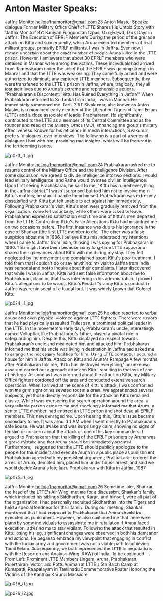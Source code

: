 # Anton Master Speaks:

Jaffna Monitor
hellojaffnamonitor@gmail.com
23
Anton Master Speaks:
dialogue
Former Military Office Chief 
of LTTE Shares His Untold 
Story with 'Jaffna Monitor'
BY: 
Kaniyan Pungundran 
fzpad; G+q;Fd;wd;
Dark Days in Jaffna: The Execution of EPRLF 
Members
During the period of the grenade attack on Kittu and 
subsequently, when Aruna executed members of rival 
militant groups, primarily EPRLF militants, I was in Jaffna. 
Even now, I remain uncertain about the exact number of 
people Aruna killed in the LTTE prison. However, I am 
aware that about 30 EPRLF members who were detained 
in Mannar were among the victims. These individuals had 
arrived from Rameswaram under the belief that the EPRLF 
was gaining strength in Mannar and that the LTTE was 
weakening. They came fully armed and were authorized 
to eliminate any captured LTTE members. Subsequently, 
they were transferred to the LTTE's prison in Jaffna, where, 
tragically, they all lost their lives due to Aruna's extreme 
and reprehensible actions.
"Prabhakaran's Discontent: 'Kittu Has Ruined 
Everything in Jaffna'"
When Prabhakaran returned to Sri Lanka from India, 
I was in Mannar. He immediately summoned me. 
Part- 3
KT Sivakumar, also known as 
Anton Master, is a prominent 
early member of the Liberation 
Tigers of Tamil Eelam (LTTE) 
and a close associate of leader 
Prabhakaran. He significantly 
contributed to the LTTE 
as a member of its Central 
Committee and as the founder 
and head of the Military Office 
(MO), enhancing the group's 
military effectiveness. Known 
for his reticence in media 
interactions, Sivakumar prefers 
'dialogues' over interviews. 
The following is a part of a 
series of dialogues I had with 
him, providing rare insights, 
which will be featured in the 
forthcoming issues.

![p023_i1.jpg](images_out/007_anton_master_speaks/p023_i1.jpg)

Jaffna Monitor
hellojaffnamonitor@gmail.com
24
Prabhakaran asked me to resume control 
of the Military Office and the Intelligence 
Division. After some discussion, we agreed to 
divide intelligence into two sections: I would 
lead military intelligence, and Ratha would 
oversee civilian intelligence. Upon first seeing 
Prabhakaran, he said to me, "Kittu has ruined 
everything in the Jaffna district." I wasn't 
surprised but told him not to involve me in 
Kittu's matters; he should handle them himself. 
Prabhakaran was extremely dissatisfied 
with Kittu but felt unable to act against him 
immediately.
Following Prabhakaran's visit, Kittu's men 
were gradually removed from the organization. 
Some left voluntarily, while others were asked 
to leave. Prabhakaran expressed satisfaction 
each time one of Kittu's men departed from 
the LTTE.
Confronting Kittu's False Allegations
Kittu had misjudged me on two occasions 
before. The first instance was due to his 
ignorance in the case of Shankar (the first 
LTTE member to die). The other was a false 
suspicion about me in 1986. I believe Kittu 
misunderstood my intentions when I came to 
Jaffna from India, thinking I was spying for 
Prabhakaran in 1986. This might have been 
because many long-time LTTE supporters 
shared their grievances about Kittu with me 
during my stay. They felt neglected by the 
movement and complained about Kittu's poor 
treatment. I told them that I couldn't do or 
say anything; my visit to Jaffna from India 
was personal and not to inquire about their 
complaints. I later discovered that while I was 
in Jaffna, Kittu had sent false information 
about me to Prabhakaran, claiming that I was 
interfering in his administration. I proved 
Kittu's allegations to be wrong.
Kittu's Feudal Tyranny
Kittu's conduct in Jaffna was reminiscent 
of a feudal lord. It was widely known that 
Colonel Kittu

![p024_i1.jpg](images_out/007_anton_master_speaks/p024_i1.jpg)

Jaffna Monitor
hellojaffnamonitor@gmail.com
25
he often resorted to verbal abuse and even 
physical violence against LTTE fighters. There 
were rumors that he had physically assaulted 
Thileepan, a prominent political leader in 
the LTTE. In the movement's early days, 
Prabhakaran's uncle, interestingly named 
Vellupillai, like Prabhakaran's father, played 
a pivotal role in safeguarding him. Despite 
this, Kittu displayed no respect towards 
Prabhakaran's uncle and mistreated him and 
attacked him. Prabhakaran informed me that 
his uncle was living in destitution in Jaffna and 
asked me to arrange the necessary facilities for 
him. Using LTTE contacts, I secured a house 
for him in Jaffna.
Attack on Kittu and Aruna's Rampage
A few months after Prabhakaran told me, 
'Kittu has destroyed everything,' an unknown 
assailant carried out a grenade attack on Kittu, 
resulting in the loss of one of his legs. As 
soon as I was informed about the attack on 
Kittu, my Military Office fighters cordoned 
off the area and conducted extensive search 
operations. When I arrived at the scene of 
Kittu's attack, I was confronted with the 
grim sight of his severed foot in a drain. 
We apprehended several suspects, yet those 
directly responsible for the attack on Kittu 
remained elusive. While I was overseeing 
the search operation around the area, a very 
reliable person came to me and shockingly 
informed me that Aruna, a senior LTTE 
member, had entered an LTTE prison and shot 
dead all EPRLF members. This news enraged 
me. Upon hearing this, Kittu's issue became 
secondary to me.
It was around 1 AM when I went directly to 
Prabhakaran's safe house. He was awake and 
was surprisingly calm, showing no signs of 
tension or concern about the attack on one of 
his key commanders. I argued to Prabhakaran 
that the killing of the EPRLF prisoners by 
Aruna was a grave mistake and that Aruna 
should be immediately arrested. Furthermore, 
I suggested that the LTTE should publicly 
apologize to the people for this incident and 
execute Aruna in a public place as punishment. 
Prabhakaran agreed with my persistent 
argument; Prabhakaran ordered the arrest of 
Aruna, demoted him, placed him under house 
arrest, and said we would decide Aruna's fate 
later.
Prabhakaran 
with Kittu in 
Jaffna, 1987

![p025_i1.jpg](images_out/007_anton_master_speaks/p025_i1.jpg)

Jaffna Monitor
hellojaffnamonitor@gmail.com
26
Sometime later, Shankar, the head of the 
LTTE's Air Wing, met me for a discussion. 
Shankar's family, which included his 
siblings Siddharthan, Karan, and himself, 
were all part of the organization. I had 
personally recruited Siddharthan into 
the Tigers and held a special fondness 
for their family. During our meeting, 
Shankar mentioned that I had proposed 
to Prabhakaran that Aruna should be 
executed as punishment. However, he also 
cautioned me that there were plans by some 
individuals to assassinate me in retaliation 
if Aruna faced execution, advising me to 
stay vigilant.
Following the attack that resulted in Kittu 
losing his leg, significant changes were 
observed in both his demeanor and actions. 
He began to embrace my viewpoint that 
engaging in conflict with the Indian army 
and government was not a viable path to 
achieving Tamil Eelam. Subsequently, we 
both represented the LTTE in negotiations 
with the Research and Analysis Wing 
(RAW) of India.
To be continued..... 
From Left: Prominent LTTE Members Lingam, Aruna, Prabhakaran, Pulenthiran, Victor, and Pottu Amman at 
LTTE's 5th Batch Camp at Kumapatti, Rajapalayam in Tamilnadu 
Commemorative Poster Honoring the Victims of the 
Kanthan Karunai Massacre

![p026_i1.jpg](images_out/007_anton_master_speaks/p026_i1.jpg)

![p026_i2.jpg](images_out/007_anton_master_speaks/p026_i2.jpg)

